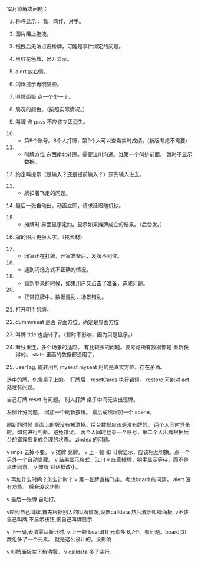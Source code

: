 12月待解决问题：

1. 称呼显示： 我，同伴，对手。 
1. 图片阻止拖拽。
1. 拖拽后无法点击桥牌，可能是事件绑定的问题。
1. 黑红花色牌，岔开显示。
1. alert 放右侧。
1. 闪烁提示再明显些。
1. 叫牌面板 点一个少一个。
1. 局况的颜色。（按照实际情况。）
1. 叫牌 点 pass 不应该立即消失。
1. * 第9个账号。8个人打牌，第9个人可以查看实时成绩。(新版考虑不需要)
1. * 叫牌方位 东西南北转圈。需要江川沟通。谁第一个叫排前面。
      暂时不显示数据。
1. 约定叫提示（是输入？还是提前输入？）预先输入进去。


1. * 牌扣着飞走的问题。
1. 最后一张自动出。动画立即，请求延迟随机秒。
1. * 摊牌时 界面显示定约。显示如果摊牌成立的结果。（后台发。）
1. 牌的图片更换大字。（找素材）



1. * 闭室正在打牌，开室准备后，发牌不到位。
1. * 遇到闪烁方式不正确的情况。
1. *  重新登录的时候，如果用户又点击了准备，造成问题。
1. * 正常打牌中。数据混乱，场景错乱。



1. 打开明手的牌。
1. dummyseat 是否 界面方位。确定是界面方位
1. 叫牌 title 也旋转了。（暂时不影响，因为只是显示。）

1. 断线重连，多个场景的适应。 有比较多的问题。要考虑所有数据都是 重新获得的。
      state 里面的数据都没用了。

1. userTag, 旋转用到 myseat myseat 用的是真实方位。存在矛盾。


选中的牌，包含桌子上的。
打牌后，resetCards 执行错误。
restore 可能对 act 处理有问题。

自己打牌 reset 有问题。
别人打牌 桌子中间无故出现牌。


左侧计分问题。
增加一个刷新按钮。
最后成绩增加一个 scene。


刷新的时候 桌面上的牌没有被清掉。后台数据应该是没有牌的。
两个人同时登录时。如何进行判断。避免错误。
两个人同时登录一个账号，第二个人出牌根据后台的错误恢复成合理的状态。
zindex 的问题。

v imps 去掉不要。
v 摊牌 亮牌。
v 上一顿 和 叫牌显示，应该相互切换。点一个另外一个自动隐藏。
v 结果显示格式，江川
v 庄家摊牌，明手显示等待，而不是点击同意。
v 摊牌 对话框改小。

v 再加什么时间？怎么计时？
v 第一张牌直接飞走。考虑board 的问题。
alert 没有功能。 后台没这功能

v 最后一张牌 自动打。


v轮到自己叫牌,首先根据别人的叫牌情况,设置calldata 然后激活叫牌面板.
v不该自己叫牌,不显示按钮,该自己叫牌显示.

v 下一局,表清零从新计时.
v 上一顿 board[1] 元素多 6,7个。有问题。board[3] 数组多了一个元素。
      就是这么设计的。没影响

v 叫牌面板左下角清零。
v calldata 多了空行。
